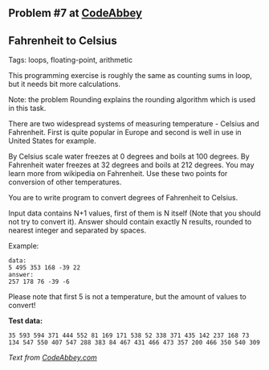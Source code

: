 ## Problem #7 at [CodeAbbey](https://codeabbey.com/)
## Fahrenheit to Celsius
Tags: loops, floating-point, arithmetic

This programming exercise is roughly the same as counting sums in loop, but it needs bit more calculations.

Note: the problem Rounding explains the rounding algorithm which is used in this task.

There are two widespread systems of measuring temperature - Celsius and Fahrenheit. First is quite popular in Europe and second is well in use in United States for example.

By Celsius scale water freezes at 0 degrees and boils at 100 degrees. By Fahrenheit water freezes at 32 degrees and boils at 212 degrees. You may learn more from wikipedia on Fahrenheit. Use these two points for conversion of other temperatures.

You are to write program to convert degrees of Fahrenheit to Celsius.

Input data contains N+1 values, first of them is N itself (Note that you should not try to convert it).
Answer should contain exactly N results, rounded to nearest integer and separated by spaces.

Example:
```
data:
5 495 353 168 -39 22
answer:
257 178 76 -39 -6
```
Please note that first 5 is not a temperature, but the amount of values to convert!

**Test data:**
```
35 593 594 371 444 552 81 169 171 538 52 338 371 435 142 237 168 73 134 547 550 407 547 288 383 84 467 431 466 473 357 200 466 350 540 309
```
*Text from [CodeAbbey.com](https://www.codeabbey.com/)*

